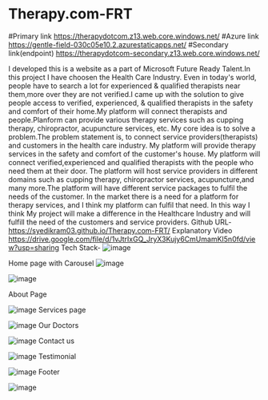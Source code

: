 # Therapy.com-FRT  
#Primary link https://therapydotcom.z13.web.core.windows.net/
#Azure link https://gentle-field-030c05e10.2.azurestaticapps.net/
#Secondary link(endpoint) https://therapydotcom-secondary.z13.web.core.windows.net/

I developed this is a website as a part of Microsoft Future Ready Talent.In this project I have choosen the Health Care Industry. Even in today's world, people have to search a lot for experienced & qualified therapists near them,more over they are not verified.I came up with the solution to give people access to verified, experienced, & qualified therapists in the safety and comfort of their home.My platform will connect therapists and people.Planform can provide various therapy services such as cupping therapy, chiropractor, acupuncture services, etc.
My core idea is to solve a problem.The problem statement is, to connect service providers(therapists) and customers in the health care industry. My platform will provide therapy services in the safety and comfort of the customer's house. My platform will connect verified,experienced and qualified therapists with the people who need them at their door. The platform will host service providers in different domains such as cupping therapy, chiropractor services, acupuncture,and many more.The platform will have different service packages to fulfil the needs of the customer. In the market there is a need for a platform for therapy services, and I think my platform can fulfil that need. In this way I think My project will make a difference in the Healthcare Industry and will fulfill the need of the customers and service providers.
Github URL-https://syedikram03.github.io/Therapy.com-FRT/
Explanatory Video https://drive.google.com/file/d/1vJtrIxGQ_JryX3Kujy6CmUmamKI5n0fd/view?usp=sharing
Tech Stack-
![image](https://user-images.githubusercontent.com/111906413/208255703-0b2d418c-2f30-4de5-9b69-a55acfc172f0.png)

Home page with Carousel
![image](https://user-images.githubusercontent.com/111906413/204613827-5934f303-52b5-4276-b0e9-ba2ae2f0d720.png)

![image](https://user-images.githubusercontent.com/111906413/204614928-d2f526f1-6e8b-4d79-9292-c394dd183bcb.png)

About Page

![image](https://user-images.githubusercontent.com/111906413/204614112-216253ca-d0ee-4b91-8cb0-1345f01cd3a9.png)
Services page

![image](https://user-images.githubusercontent.com/111906413/204614208-c7b92c51-ed1b-4274-91bf-1a941973c68a.png)
Our Doctors

![image](https://user-images.githubusercontent.com/111906413/204614338-1aa30142-e872-40c3-acd1-1921b5ade4c3.png)
Contact us

![image](https://user-images.githubusercontent.com/111906413/204614471-b60b95ba-28ee-4307-b2d3-471e92fbfcb9.png)
Testimonial

![image](https://user-images.githubusercontent.com/111906413/204614600-439c43da-73c3-49d6-94dc-1f3c4600281b.png)
Footer

![image](https://user-images.githubusercontent.com/111906413/204614686-c70bad13-2f3a-4ac5-a65d-537a8fe71859.png)


